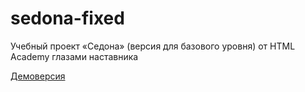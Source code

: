 # sedona-fixed
Учебный проект «Седона» (версия для базового уровня) от HTML Academy глазами наставника

[Демоверсия](https://efiand.github.io/sedona-fixed)
